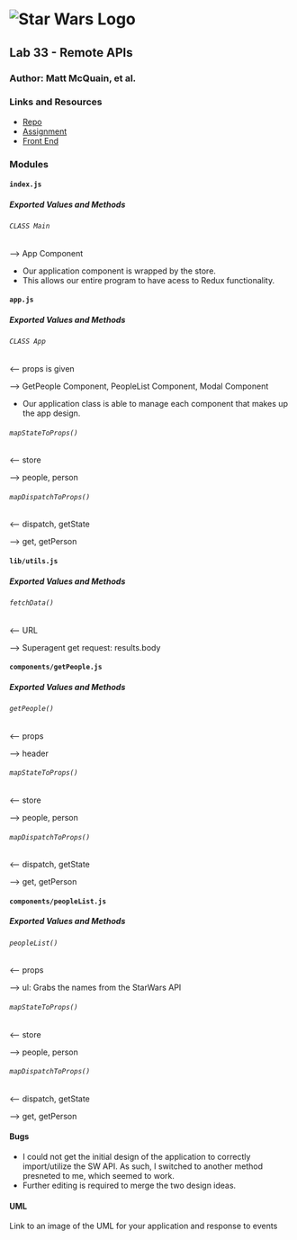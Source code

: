 # ![Star Wars Logo](https://vignette.wikia.nocookie.net/logopedia/images/6/6c/Star_Wars_Logo.svg/revision/latest/scale-to-width-down/634?cb=20160406191633)

## Lab 33 - Remote APIs

### Author: Matt McQuain, et al.

### Links and Resources

- [Repo](https://github.com/mattoattacko/lab-33-Remote-api)
- [Assignment](https://codesandbox.io/s/rz8zxo9rn)
- [Front End](https://rz8zxo9rn.codesandbox.io/#)

### Modules

#### `index.js`

##### Exported Values and Methods

###### `CLASS Main`

--> App Component

- Our application component is wrapped by the store.
- This allows our entire program to have acess to Redux functionality.

#### `app.js`

##### Exported Values and Methods

###### `CLASS App`

<-- props is given

--> GetPeople Component, PeopleList Component, Modal Component

- Our application class is able to manage each component that makes up the app design.

###### `mapStateToProps()`

<-- store

--> people, person

###### `mapDispatchToProps()`

<-- dispatch, getState

--> get, getPerson

#### `lib/utils.js`

##### Exported Values and Methods

###### `fetchData()`

<-- URL

--> Superagent get request: results.body

#### `components/getPeople.js`

##### Exported Values and Methods

###### `getPeople()`

<-- props

--> header

###### `mapStateToProps()`

<-- store

--> people, person

###### `mapDispatchToProps()`

<-- dispatch, getState

--> get, getPerson

#### `components/peopleList.js`

##### Exported Values and Methods

###### `peopleList()`

<-- props

--> ul: Grabs the names from the StarWars API

###### `mapStateToProps()`

<-- store

--> people, person

###### `mapDispatchToProps()`

<-- dispatch, getState

--> get, getPerson

#### Bugs

- I could not get the initial design of the application to correctly import/utilize the SW API. As such, I switched to another method presneted to me, which seemed to work.
- Further editing is required to merge the two design ideas.

#### UML

Link to an image of the UML for your application and response to events
